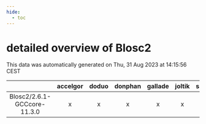 ```yaml
---
hide:
  - toc
---
```


detailed overview of Blosc2
===========================


This data was automatically generated on Thu, 31 Aug 2023 at 14:15:56 CEST  

| |accelgor|doduo|donphan|gallade|joltik|skitty|swalot|victini|
| :---: | :---: | :---: | :---: | :---: | :---: | :---: | :---: | :---: |
|Blosc2/2.6.1-GCCcore-11.3.0|x|x|x|x|x|x|x|x|
